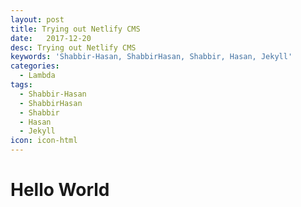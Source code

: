 ```yaml
---
layout: post
title: Trying out Netlify CMS
date:   2017-12-20
desc: Trying out Netlify CMS
keywords: 'Shabbir-Hasan, ShabbirHasan, Shabbir, Hasan, Jekyll'
categories:
  - Lambda
tags:
  - Shabbir-Hasan
  - ShabbirHasan
  - Shabbir
  - Hasan
  - Jekyll
icon: icon-html
---
```

# Hello World
